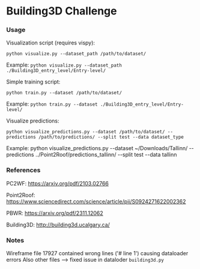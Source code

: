 # Building3D Challenge

### Usage

Visualization script (requires vispy):

```
python visualize.py --dataset_path /path/to/dataset/
```

Example: `python visualize.py --dataset_path ./Building3D_entry_level/Entry-level/`

Simple training script:

```
python train.py --dataset /path/to/dataset/
```

Example: `python train.py --dataset ./Building3D_entry_level/Entry-level/`

Visualize predictions:

```
python visualize_predictions.py --dataset /path/to/dataset/ --predictions /path/to/predictions/ --split test --data dataset_type
```

Example: python visualize_predictions.py --dataset ~/Downloads/Tallinn/ --predictions ../Point2Roof/predictions_tallinn/ --split test --data tallinn

### References

PC2WF: https://arxiv.org/pdf/2103.02766

Point2Roof: https://www.sciencedirect.com/science/article/pii/S0924271622002362

PBWR: https://arxiv.org/pdf/2311.12062

Building3D: http://building3d.ucalgary.ca/

### Notes

Wireframe file 17927 contained wrong lines ('# line 1') causing dataloader errors
Also other files --> fixed issue in dataloder `building3d.py`